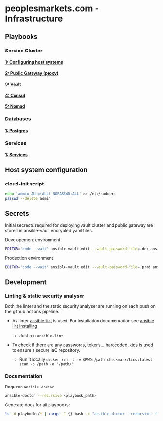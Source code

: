# peoplesmarkets.com - Infrastructure

## Playbooks

### Service Cluster

#### [1: Configuring host systems](./playbooks/host/README.md)

#### [2: Public Gateway (proxy)](./playbooks/public_gateway/README.md)

#### [3: Vault](./playbooks/vault/README.md)

#### [4: Consul](./playbooks/consul/README.md)

#### [5: Nomad](./playbooks/nomad/README.md)

### Databases

#### [1: Postgres](./playbooks/postgres/README.md)

### Services

#### [1: Services](./playbooks/services/README.md)

## Host system configuration

### cloud-init script

```sh
echo 'admin ALL=(ALL) NOPASSWD:ALL' >> /etc/sudoers
passwd --delete admin
```

## Secrets

Initial secrects required for deploying vault cluster and public gateway are stored in ansible-vault encrypted yaml files.

Developement environment

```sh
EDITOR='code --wait' ansible-vault edit --vault-password-file=.dev_ansible_vault_pass vaults/dev.yaml
```

Production environment

```sh
EDITOR='code --wait' ansible-vault edit --vault-password-file=.prod_ansible_vault_pass vaults/prod.yaml
```

## Development

### Linting & static security analyser

Both the linter and the static security analyser are running on each push on the github actions pipeline.

- As linter [ansible-lint](https://ansible.readthedocs.io/projects/lint/) is used. For installation documentation see [ansible lint installing](https://ansible.readthedocs.io/projects/lint/)

  - Just run `ansible-lint`

- To check if there are any passwords, tokens... hardcoded, [kics](https://kics.io/index.html) is used to ensure a secure IaC repository.
  - Run it locally `docker run -t -v $PWD:/path checkmarx/kics:latest scan -p /path -o "/path/"`

### Documentation

Requires `ansible-doctor`

```sh
ansible-doctor --recursive <playbook_path>
```

Generate docs for all playbooks:

```sh
ls -d playbooks/* | xargs -I {} bash -c "ansible-doctor --recursive -f {}"
```
